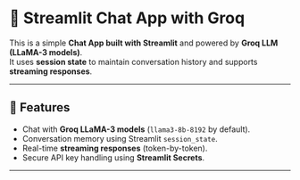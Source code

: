 # 🤖 Streamlit Chat App with Groq

This is a simple **Chat App built with Streamlit** and powered by **Groq LLM (LLaMA-3 models)**.  
It uses **session state** to maintain conversation history and supports **streaming responses**.

---

## 🚀 Features
- Chat with **Groq LLaMA-3 models** (`llama3-8b-8192` by default).
- Conversation memory using Streamlit `session_state`.
- Real-time **streaming responses** (token-by-token).
- Secure API key handling using **Streamlit Secrets**.

---



